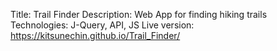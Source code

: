 Title: Trail Finder
Description: Web App for finding hiking trails
Technologies: J-Query, API, JS
Live version: https://kitsunechin.github.io/Trail_Finder/
